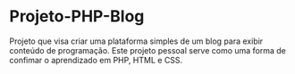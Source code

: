 # Projeto-PHP-Blog
Projeto que visa criar uma plataforma simples de um blog para exibir conteúdo de programação. Este projeto pessoal serve como uma forma de confimar o aprendizado em PHP, HTML e CSS.
